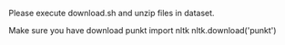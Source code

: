 Please execute download.sh and unzip files in dataset.

Make sure you have download punkt
  import nltk
  nltk.download('punkt')
